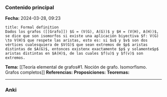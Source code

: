 ### Contenido principal

**Fecha:** 2024-03-28, 09:23

```ad-formal
title: Formal definition
Dados los grafos ([[Grafo]]) $G = (V(G), A(G))$ y $H = (V(H), A(H))$, se dice que son isomorfos si existe una aplicación biyectiva $f: V(G) \to V(H)$ que respete las aristas, esto es: si $u$ y $v$ son dos vértices cualesquiera de $V(G)$ que sean extremos de $p$ aristas distintas de $A(G)$, entonces existenx exactamente $p$ y solamente$p$ aristas distintas en $A(H)$, de las cuales $f(u)$ y $f(v)$ son extremos.
```

**Tema:** [[Teoría elemental de grafos#1. Noción de grafo. Isomorfismo. Grafos completos]]
**Referencias:**
**Proposiciones:**
**Teoremas:**

---
### Anki
